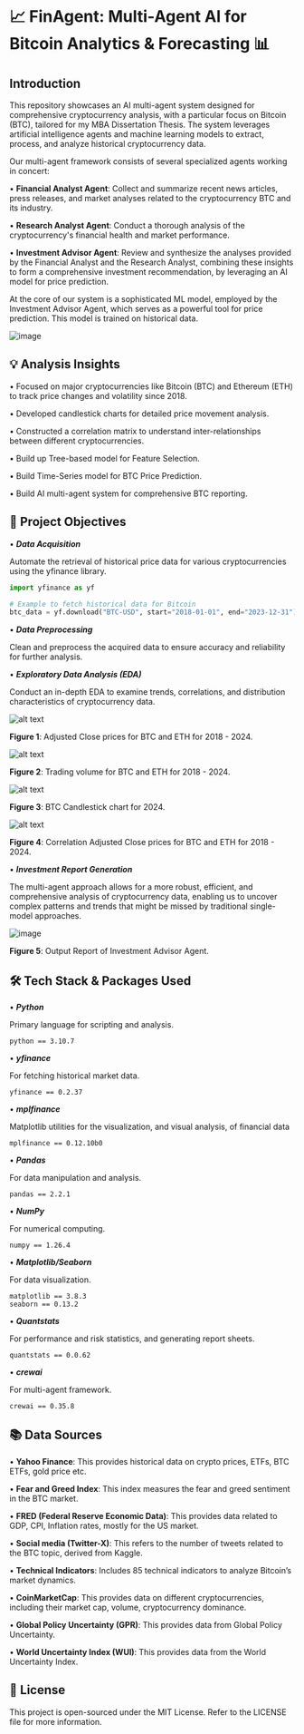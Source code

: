 # 📈 __FinAgent: Multi-Agent AI for Bitcoin Analytics & Forecasting__ 📊

## __Introduction__

This repository showcases an AI multi-agent system designed for comprehensive cryptocurrency analysis, with a particular focus on Bitcoin (BTC), tailored for my MBA Dissertation Thesis. The system leverages artificial intelligence agents and machine learning models to extract, process, and analyze historical cryptocurrency data.

Our multi-agent framework consists of several specialized agents working in concert:

• **Financial Analyst Agent**: Collect and summarize recent news articles, press releases, and market analyses related to the cryptocurrency BTC and its industry.

• **Research Analyst Agent**: Conduct a thorough analysis of the cryptocurrency's financial health and market performance.

• **Investment Advisor Agent**: Review and synthesize the analyses provided by the Financial Analyst and the Research Analyst, combining these insights to form a comprehensive investment recommendation, by leveraging an AI model for price prediction.

At the core of our system is a sophisticated ML model, employed by the Investment Advisor Agent, which serves as a powerful tool for price prediction. This model is trained on historical data.

![image](https://github.com/user-attachments/assets/669a3ff8-89f1-4613-980d-a3ed4d73ba9e)



## 💡 __Analysis Insights__

• Focused on major cryptocurrencies like Bitcoin (BTC) and Ethereum (ETH) to track price changes and volatility since 2018.

• Developed candlestick charts for detailed price movement analysis.

• Constructed a correlation matrix to understand inter-relationships between different cryptocurrencies.

• Build up Tree-based model for Feature Selection.

• Build Time-Series model for BTC Price Prediction.

• Build AI multi-agent system for comprehensive BTC reporting.


## 🎯 __Project Objectives__

• __*Data Acquisition*__

Automate the retrieval of historical price data for various cryptocurrencies using the yfinance library.

```python
import yfinance as yf

# Example to fetch historical data for Bitcoin
btc_data = yf.download("BTC-USD", start="2018-01-01", end="2023-12-31")
```

• __*Data Preprocessing*__

Clean and preprocess the acquired data to ensure accuracy and reliability for further analysis.

• __*Exploratory Data Analysis (EDA)*__

Conduct an in-depth EDA to examine trends, correlations, and distribution characteristics of cryptocurrency data.

![alt text](https://github.com/StamKavid/MLCryptoPredictor/blob/dev/data/external/Crypto_Historical_Prices/Images/Adjusted_close_prices_BTC_ETH.png)

**Figure 1**: Adjusted Close prices for BTC and ETH for 2018 - 2024.


![alt text](https://github.com/StamKavid/MLCryptoPredictor/blob/dev/data/external/Crypto_Historical_Prices/Images/trading_volume_BTC_ETH.png)

**Figure 2**: Trading volume for BTC and ETH for 2018 - 2024.


![alt text](https://github.com/StamKavid/MLCryptoPredictor/blob/dev/data/external/Crypto_Historical_Prices/Images/BTC_Cnadlestick_chart.png)

**Figure 3**: BTC Candlestick chart for 2024.


![alt text](https://github.com/StamKavid/MLCryptoPredictor/blob/dev/data/external/Crypto_Historical_Prices/Images/correlation_adjusted_close_BTC_ETH.png)


**Figure 4**: Correlation Adjusted Close prices for BTC and ETH for 2018 - 2024.

• __*Investment Report Generation*__

The multi-agent approach allows for a more robust, efficient, and comprehensive analysis of cryptocurrency data, enabling us to uncover complex patterns and trends that might be missed by traditional single-model approaches.

![image](https://github.com/user-attachments/assets/2c99ca2f-d31c-403b-8b93-e574cb0a019d)


**Figure 5**: Output Report of Investment Advisor Agent.

## 🛠 __Tech Stack & Packages Used__

• __*Python*__

Primary language for scripting and analysis.

```
python == 3.10.7
```

• __*yfinance*__

For fetching historical market data.

```
yfinance == 0.2.37
```

• __*mplfinance*__

Matplotlib utilities for the visualization, and visual analysis, of financial data

```
mplfinance == 0.12.10b0
```

• __*Pandas*__

For data manipulation and analysis.

```
pandas == 2.2.1
```

• __*NumPy*__

For numerical computing.

```
numpy == 1.26.4
```

• __*Matplotlib/Seaborn*__

For data visualization.

```
matplotlib == 3.8.3
seaborn == 0.13.2
```

• __*Quantstats*__

For performance and risk statistics, and generating report sheets.

```
quantstats == 0.0.62
```

• __*crewai*__

For multi-agent framework.

```
crewai == 0.35.8
```

## 📚 __Data Sources__

• **Yahoo Finance**: This provides historical data on crypto prices, ETFs, BTC ETFs, gold price etc.

• **Fear and Greed Index**: This index measures the fear and greed sentiment in the BTC market.

• **FRED (Federal Reserve Economic Data)**: This provides data related to GDP, CPI, Inflation rates, mostly for the US market.

• **Social media (Twitter-X)**: This refers to the number of tweets related to the BTC topic, derived from Kaggle.

• **Technical Indicators**: Includes 85 technical indicators to analyze Bitcoin’s market dynamics.

• **CoinMarketCap**: This provides data on different cryptocurrencies, including their market cap, volume, cryptocurrency dominance.

• **Global Policy Uncertainty (GPR)**: This provides data from Global Policy Uncertainty.

• **World Uncertainty Index (WUI)**: This provides data from the World Uncertainty Index.

## 📄 __License__ 

This project is open-sourced under the MIT License. Refer to the LICENSE file for more information.

